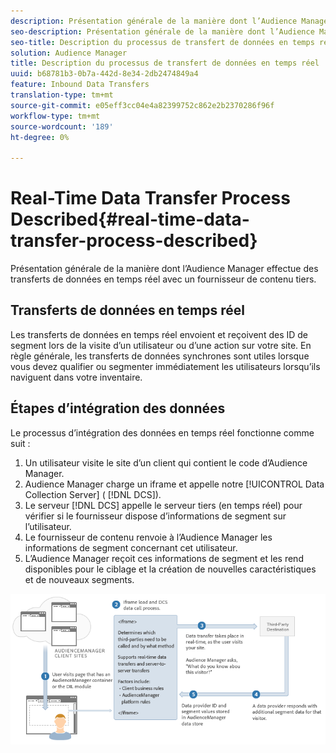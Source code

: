 ```yaml
---
description: Présentation générale de la manière dont l’Audience Manager effectue des transferts de données en temps réel avec un fournisseur de contenu tiers.
seo-description: Présentation générale de la manière dont l’Audience Manager effectue des transferts de données en temps réel avec un fournisseur de contenu tiers.
seo-title: Description du processus de transfert de données en temps réel
solution: Audience Manager
title: Description du processus de transfert de données en temps réel
uuid: b68781b3-0b7a-442d-8e34-2db2474849a4
feature: Inbound Data Transfers
translation-type: tm+mt
source-git-commit: e05eff3cc04e4a82399752c862e2b2370286f96f
workflow-type: tm+mt
source-wordcount: '189'
ht-degree: 0%

---
```



# Real-Time Data Transfer Process Described{#real-time-data-transfer-process-described}

Présentation générale de la manière dont l’Audience Manager effectue des transferts de données en temps réel avec un fournisseur de contenu tiers.

<!-- real-time-data-transfer-explained.xml -->

## Transferts de données en temps réel

Les transferts de données en temps réel envoient et reçoivent des ID de segment lors de la visite d’un utilisateur ou d’une action sur votre site. En règle générale, les transferts de données synchrones sont utiles lorsque vous devez qualifier ou segmenter immédiatement les utilisateurs lorsqu’ils naviguent dans votre inventaire.

## Étapes d’intégration des données

Le processus d’intégration des données en temps réel fonctionne comme suit :

1. Un utilisateur visite le site d’un client qui contient le code d’Audience Manager.
1. Audience Manager charge un iframe et appelle notre [!UICONTROL Data Collection Server] ( [!DNL DCS]).
1. Le serveur [!DNL DCS] appelle le serveur tiers (en temps réel) pour vérifier si le fournisseur dispose d’informations de segment sur l’utilisateur.
1. Le fournisseur de contenu renvoie à l’Audience Manager les informations de segment concernant cet utilisateur.
1. L’Audience Manager reçoit ces informations de segment et les rend disponibles pour le ciblage et la création de nouvelles caractéristiques et de nouveaux segments.

![](assets/rt_reduce70.png)